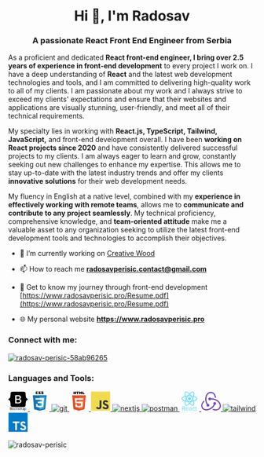 <h1 align="center">Hi 👋, I'm Radosav</h1>
<h3 align="center">A passionate React Front End Engineer from Serbia</h3>

As a proficient and dedicated **React front-end engineer, I bring over 2.5 years of experience in front-end development** to every project I work on. I have a deep understanding of **React** and the latest web development technologies and tools, and I am committed to delivering high-quality work to all of my clients.
I am passionate about my work and I always strive to exceed my clients' expectations and ensure that their websites and applications are visually stunning, user-friendly, and meet all of their technical requirements.

My specialty lies in working with **React.js, TypeScript, Tailwind, JavaScript,** and front-end development overall. I have been **working on React projects since 2020** and have consistently delivered successful projects to my clients. I am always eager to learn and grow, constantly seeking out new challenges to enhance my expertise. This allows me to stay up-to-date with the latest industry trends and offer my clients **innovative solutions** for their web development needs.

My fluency in English at a native level, combined with my **experience in effectively working with remote teams**, allows me to **communicate and contribute to any project seamlessly**. My technical proficiency, comprehensive knowledge, and **team-oriented attitude** make me a valuable asset to any organization seeking to utilize the latest front-end development tools and technologies to accomplish their objectives.

- 🔭 I’m currently working on [Creative Wood](https://github.com/radosav-perisic/creative-wood)

- 📫 How to reach me **radosavperisic.contact@gmail.com**

- 📄 Get to know my journey through front-end development [https://www.radosavperisic.pro/Resume.pdf](https://www.radosavperisic.pro/Resume.pdf)

- 🌐 My personal website **https://www.radosavperisic.pro**

<h3 align="left">Connect with me:</h3>
<p align="left">
<a href="https://linkedin.com/in/radosav-perisic-58ab96265" target="blank"><img align="center" src="https://raw.githubusercontent.com/rahuldkjain/github-profile-readme-generator/master/src/images/icons/Social/linked-in-alt.svg" alt="radosav-perisic-58ab96265" height="30" width="40" /></a>
</p>

<h3 align="left">Languages and Tools:</h3>
<p align="left"> <a href="https://getbootstrap.com" target="_blank" rel="noreferrer"> <img src="https://raw.githubusercontent.com/devicons/devicon/master/icons/bootstrap/bootstrap-plain-wordmark.svg" alt="bootstrap" width="40" height="40"/> </a> <a href="https://www.w3schools.com/css/" target="_blank" rel="noreferrer"> <img src="https://raw.githubusercontent.com/devicons/devicon/master/icons/css3/css3-original-wordmark.svg" alt="css3" width="40" height="40"/> </a> <a href="https://git-scm.com/" target="_blank" rel="noreferrer"> <img src="https://www.vectorlogo.zone/logos/git-scm/git-scm-icon.svg" alt="git" width="40" height="40"/> </a> <a href="https://www.w3.org/html/" target="_blank" rel="noreferrer"> <img src="https://raw.githubusercontent.com/devicons/devicon/master/icons/html5/html5-original-wordmark.svg" alt="html5" width="40" height="40"/> </a> <a href="https://developer.mozilla.org/en-US/docs/Web/JavaScript" target="_blank" rel="noreferrer"> <img src="https://raw.githubusercontent.com/devicons/devicon/master/icons/javascript/javascript-original.svg" alt="javascript" width="40" height="40"/> </a> <a href="https://nextjs.org/" target="_blank" rel="noreferrer"> <img src="https://cdn.worldvectorlogo.com/logos/nextjs-2.svg" alt="nextjs" width="40" height="40"/> </a> <a href="https://postman.com" target="_blank" rel="noreferrer"> <img src="https://www.vectorlogo.zone/logos/getpostman/getpostman-icon.svg" alt="postman" width="40" height="40"/> </a> <a href="https://reactjs.org/" target="_blank" rel="noreferrer"> <img src="https://raw.githubusercontent.com/devicons/devicon/master/icons/react/react-original-wordmark.svg" alt="react" width="40" height="40"/> </a> <a href="https://redux.js.org" target="_blank" rel="noreferrer"> <img src="https://raw.githubusercontent.com/devicons/devicon/master/icons/redux/redux-original.svg" alt="redux" width="40" height="40"/> </a> <a href="https://tailwindcss.com/" target="_blank" rel="noreferrer"> <img src="https://www.vectorlogo.zone/logos/tailwindcss/tailwindcss-icon.svg" alt="tailwind" width="40" height="40"/> </a> <a href="https://www.typescriptlang.org/" target="_blank" rel="noreferrer"> <img src="https://raw.githubusercontent.com/devicons/devicon/master/icons/typescript/typescript-original.svg" alt="typescript" width="40" height="40"/> </a> </p>

<p align="left"> <img src="https://komarev.com/ghpvc/?username=radosav-perisic&label=Profile%20views&color=0e75b6&style=flat" alt="radosav-perisic" /> </p>

